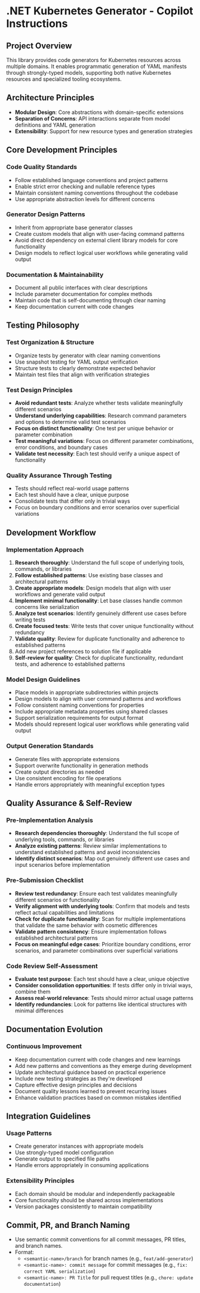 # .NET Kubernetes Generator - Copilot Instructions

## Project Overview

This library provides code generators for Kubernetes resources across multiple domains. It enables programmatic generation of YAML manifests through strongly-typed models, supporting both native Kubernetes resources and specialized tooling ecosystems.

## Architecture Principles

- **Modular Design**: Core abstractions with domain-specific extensions
- **Separation of Concerns**: API interactions separate from model definitions and YAML generation
- **Extensibility**: Support for new resource types and generation strategies

## Core Development Principles

### Code Quality Standards
- Follow established language conventions and project patterns
- Enable strict error checking and nullable reference types
- Maintain consistent naming conventions throughout the codebase
- Use appropriate abstraction levels for different concerns

### Generator Design Patterns
- Inherit from appropriate base generator classes
- Create custom models that align with user-facing command patterns
- Avoid direct dependency on external client library models for core functionality
- Design models to reflect logical user workflows while generating valid output

### Documentation & Maintainability
- Document all public interfaces with clear descriptions
- Include parameter documentation for complex methods
- Maintain code that is self-documenting through clear naming
- Keep documentation current with code changes

## Testing Philosophy

### Test Organization & Structure
- Organize tests by generator with clear naming conventions
- Use snapshot testing for YAML output verification
- Structure tests to clearly demonstrate expected behavior
- Maintain test files that align with verification strategies

### Test Design Principles
- **Avoid redundant tests**: Analyze whether tests validate meaningfully different scenarios
- **Understand underlying capabilities**: Research command parameters and options to determine valid test scenarios
- **Focus on distinct functionality**: One test per unique behavior or parameter combination
- **Test meaningful variations**: Focus on different parameter combinations, error conditions, and boundary cases
- **Validate test necessity**: Each test should verify a unique aspect of functionality

### Quality Assurance Through Testing
- Tests should reflect real-world usage patterns
- Each test should have a clear, unique purpose
- Consolidate tests that differ only in trivial ways
- Focus on boundary conditions and error scenarios over superficial variations

## Development Workflow

### Implementation Approach
1. **Research thoroughly**: Understand the full scope of underlying tools, commands, or libraries
2. **Follow established patterns**: Use existing base classes and architectural patterns
3. **Create appropriate models**: Design models that align with user workflows and generate valid output
4. **Implement minimal functionality**: Let base classes handle common concerns like serialization
5. **Analyze test scenarios**: Identify genuinely different use cases before writing tests
6. **Create focused tests**: Write tests that cover unique functionality without redundancy
7. **Validate quality**: Review for duplicate functionality and adherence to established patterns
8. Add new project references to solution file if applicable
9. **Self-review for quality**: Check for duplicate functionality, redundant tests, and adherence to established patterns

### Model Design Guidelines
- Place models in appropriate subdirectories within projects
- Design models to align with user command patterns and workflows
- Follow consistent naming conventions for properties
- Include appropriate metadata properties using shared classes
- Support serialization requirements for output format
- Models should represent logical user workflows while generating valid output

### Output Generation Standards
- Generate files with appropriate extensions
- Support overwrite functionality in generation methods
- Create output directories as needed
- Use consistent encoding for file operations
- Handle errors appropriately with meaningful exception types

## Quality Assurance & Self-Review

### Pre-Implementation Analysis
- **Research dependencies thoroughly**: Understand the full scope of underlying tools, commands, or libraries
- **Analyze existing patterns**: Review similar implementations to understand established patterns and avoid inconsistencies
- **Identify distinct scenarios**: Map out genuinely different use cases and input scenarios before implementation

### Pre-Submission Checklist
- **Review test redundancy**: Ensure each test validates meaningfully different scenarios or functionality
- **Verify alignment with underlying tools**: Confirm that models and tests reflect actual capabilities and limitations
- **Check for duplicate functionality**: Scan for multiple implementations that validate the same behavior with cosmetic differences
- **Validate pattern consistency**: Ensure implementation follows established architectural patterns
- **Focus on meaningful edge cases**: Prioritize boundary conditions, error scenarios, and parameter combinations over superficial variations

### Code Review Self-Assessment
- **Evaluate test purpose**: Each test should have a clear, unique objective
- **Consider consolidation opportunities**: If tests differ only in trivial ways, combine them
- **Assess real-world relevance**: Tests should mirror actual usage patterns
- **Identify redundancies**: Look for patterns like identical structures with minimal differences

## Documentation Evolution

### Continuous Improvement
- Keep documentation current with code changes and new learnings
- Add new patterns and conventions as they emerge during development
- Update architectural guidance based on practical experience
- Include new testing strategies as they're developed
- Capture effective design principles and decisions
- Document quality lessons learned to prevent recurring issues
- Enhance validation practices based on common mistakes identified

## Integration Guidelines

### Usage Patterns
- Create generator instances with appropriate models
- Use strongly-typed model configuration
- Generate output to specified file paths
- Handle errors appropriately in consuming applications

### Extensibility Principles
- Each domain should be modular and independently packageable
- Core functionality should be shared across implementations
- Version packages consistently to maintain compatibility

## Commit, PR, and Branch Naming

- Use semantic commit conventions for all commit messages, PR titles, and branch names.
- Format:
  - `<semantic-name>/branch` for branch names (e.g., `feat/add-generator`)
  - `<semantic-name>: commit message` for commit messages (e.g., `fix: correct YAML serialization`)
  - `<semantic-name>: PR Title` for pull request titles (e.g., `chore: update documentation`)
